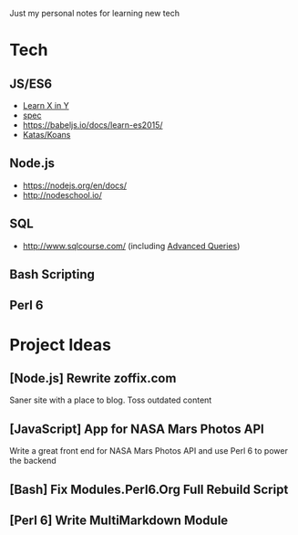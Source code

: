 Just my personal notes for learning new tech

# Tech

## JS/ES6

* [Learn X in Y](https://learnxinyminutes.com/docs/javascript/)
* [spec](http://www.ecma-international.org/publications/standards/Ecma-262.htm)
* https://babeljs.io/docs/learn-es2015/
* [Katas/Koans](http://es6katas.org/)

## Node.js

* https://nodejs.org/en/docs/
* http://nodeschool.io/

## SQL

* http://www.sqlcourse.com/ (including [Advanced Queries](http://www.sqlcourse2.com/))

## Bash Scripting


## Perl 6

# Project Ideas

## [Node.js] Rewrite zoffix.com

Saner site with a place to blog. Toss outdated content

## [JavaScript] App for NASA Mars Photos API

Write a great front end for NASA Mars Photos API and use Perl 6 to power
the backend

## [Bash] Fix Modules.Perl6.Org Full Rebuild Script

## [Perl 6] Write MultiMarkdown Module